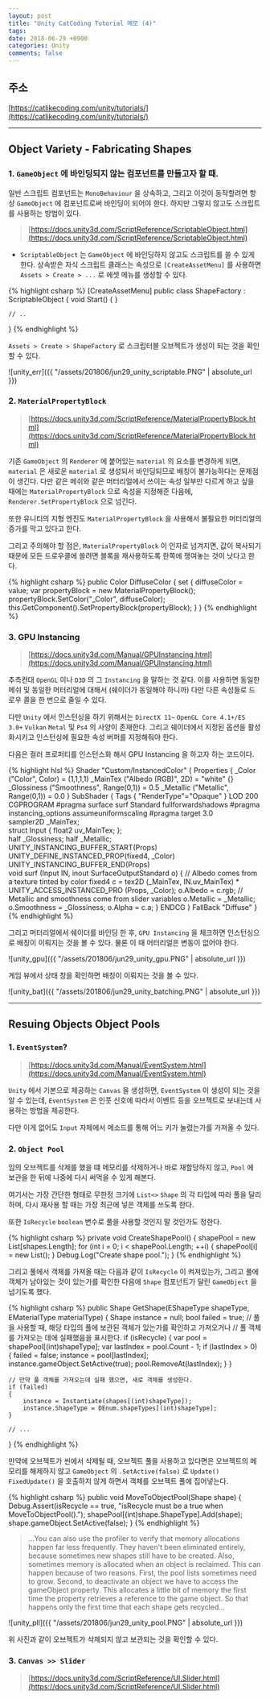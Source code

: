 ```yaml
---
layout: post
title: "Unity CatCoding Tutorial 메모 (4)"
tags: 
date: 2018-06-29 +0900
categories: Unity
comments: false
---
```

<script type="text/javascript"
    src="http://cdn.mathjax.org/mathjax/latest/MathJax.js?config=TeX-AMS-MML_HTMLorMML">
</script>

## 주소

[https://catlikecoding.com/unity/tutorials/](https://catlikecoding.com/unity/tutorials/)

---

## Object Variety - Fabricating Shapes

### 1. `GameObject` 에 바인딩되지 않는 컴포넌트를 만들고자 할 때.

일반 스크립트 컴포넌트는 `MonoBehaviour` 을 상속하고, 그리고 이것이 동작할려면 항상 `GameObject` 에 컴포넌트로써 바인딩이 되어야 한다. 하지만 그렇지 않고도 스크립트를 사용하는 방법이 있다.

> [https://docs.unity3d.com/ScriptReference/ScriptableObject.html](https://docs.unity3d.com/ScriptReference/ScriptableObject.html)

* `ScriptableObject` 는 `GameObject` 에 바인딩하지 않고도 스크립트를 쓸 수 있게 한다. 상속받은 자식 스크립트 클래스는 속성으로 `[CreateAssetMenu]` 를 사용하면 `Assets > Create > ...` 로 에셋 메뉴를 생성할 수 있다.

{% highlight csharp %}
[CreateAssetMenu]
public class ShapeFactory : ScriptableObject
{
    void Start() { }

    // ..
}
{% endhighlight %}

`Assets > Create > ShapeFactory` 로 스크립터블 오브젝트가 생성이 되는 것을 확인할 수 있다.

![unity_err]({{ "/assets/201806/jun29_unity_scriptable.PNG" | absolute_url }})

### 2. `MaterialPropertyBlock`

> [https://docs.unity3d.com/ScriptReference/MaterialPropertyBlock.html](https://docs.unity3d.com/ScriptReference/MaterialPropertyBlock.html)


기존 `GameObject` 의 `Renderer` 에 붙어있는 `material` 의 요소를 변경하게 되면, `material` 은 새로운 `material` 로 생성되서 바인딩되므로 배칭이 불가능하다는 문제점이 생긴다. 다만 같은 메쉬와 같은 머터리얼에서 쓰이는 속성 일부만 다르게 하고 싶을 때에는 `MaterialPropertyBlock` 으로 속성을 지정해준 다음에, `Renderer.SetPropertyBlock` 으로 넘긴다.

또한 유니티의 지형 엔진도 `MaterialPropertyBlock` 을 사용해서 불필요한 머터리얼의 증가를 막고 있다고 한다.

그리고 주의해야 할 점은, `MaterialPropertyBlock` 이 인자로 넘겨지면, 값이 복사되기 때문에 모든 드로우콜에 쓸려면 블록을 재사용하도록 한쪽에 쟁여놓는 것이 낫다고 한다.

{% highlight csharp %}
public Color DiffuseColor
{
    set {
        diffuseColor = value;
        var propertyBlock = new MaterialPropertyBlock();
        propertyBlock.SetColor("_Color", diffuseColor);
        this.GetComponent<Renderer>().SetPropertyBlock(propertyBlock);
    }
}
{% endhighlight %}

### 3. GPU Instancing

> [https://docs.unity3d.com/Manual/GPUInstancing.html](https://docs.unity3d.com/Manual/GPUInstancing.html)

추측컨대 `OpenGL` 이나 `D3D` 의 그 `Instancing` 을 말하는 것 같다. 이를 사용하면 동일한 메쉬 및 동일한 머터리얼에 대해서 (쉐이더가 동일해야 하니까) 다만 다른 속성들로 드로우 콜을 한 번으로 줄일 수 있다.

다만 `Unity` 에서 인스턴싱을 하기 위해서는 `DirectX 11~` `OpenGL Core 4.1+/ES 3.0+` `Vulkan` `Metal` 및 `Ps4` 의 사양이 존재한다. 그리고 쉐이더에서 지정된 옵션을 활성화시키고 인스턴싱에 필요한 속성 버퍼를 지정해줘야 한다.

다음은 컬러 프로퍼티를 인스턴스화 해서 GPU Instancing 을 하고자 하는 코드이다.

{% highlight hlsl %}
Shader "Custom/InstancedColor" {
  Properties {
    _Color ("Color", Color) = (1,1,1,1)
    _MainTex ("Albedo (RGB)", 2D) = "white" {}
    _Glossiness ("Smoothness", Range(0,1)) = 0.5
    _Metallic ("Metallic", Range(0,1)) = 0.0
  }
  SubShader {
  	Tags { "RenderType"="Opaque" }
  	LOD 200  
  	CGPROGRAM
  	#pragma surface surf Standard fullforwardshadows
    #pragma instancing_options assumeuniformscaling
  	#pragma target 3.0  
  	sampler2D _MainTex;  
  	struct Input {
  		float2 uv_MainTex;
  	};  
  	half _Glossiness;
  	half _Metallic;  
  	UNITY_INSTANCING_BUFFER_START(Props)
    UNITY_DEFINE_INSTANCED_PROP(fixed4, _Color)
  	UNITY_INSTANCING_BUFFER_END(Props)  
  	void surf (Input IN, inout SurfaceOutputStandard o) {
  	  // Albedo comes from a texture tinted by color
  	  fixed4 c = tex2D (_MainTex, IN.uv_MainTex) * UNITY_ACCESS_INSTANCED_PRO  (Props, _Color);
  	  o.Albedo = c.rgb;
  	  // Metallic and smoothness come from slider variables
  	  o.Metallic = _Metallic;
  	  o.Smoothness = _Glossiness;
  	  o.Alpha = c.a;
  	}
  	ENDCG
  }
  FallBack "Diffuse"
}
{% endhighlight %}

그리고 머터리얼에서 쉐이더를 바인딩 한 후, `GPU Instancing` 을 체크하면 인스턴싱으로 배칭이 이뤄지는 것을 볼 수 있다. 물론 이 때 머터리얼은 변동이 없어야 한다.

![unity_gpu]({{ "/assets/201806/jun29_unity_gpu.PNG" | absolute_url }})

게임 뷰에서 상태 창을 확인하면 배칭이 이뤄지는 것을 볼 수 있다.

![unity_bat]({{ "/assets/201806/jun29_unity_batching.PNG" | absolute_url }})

---

## Resuing Objects Object Pools

### 1. `EventSystem`?

> [https://docs.unity3d.com/Manual/EventSystem.html](https://docs.unity3d.com/Manual/EventSystem.html)

`Unity` 에서 기본으로 제공하는 `Canvas` 을 생성하면, `EventSystem` 이 생성이 되는 것을 알 수 있는데, `EventSystem` 은 인풋 신호에 따라서 이벤트 등을 오브젝트로 보내는데 사용하는 방법을 제공한다. 

다만 이게 없어도 `Input` 자체에서 메소드를 통해 어느 키가 눌렸는가를 가져올 수 있다.

### 2. `Object Pool`

임의 오브젝트를 삭제를 했을 떄 메모리를 삭제하거나 바로 재할당하지 않고, `Pool` 에 보관을 한 뒤에 나중에 다시 써먹을 수 있게 해본다.

여기서는 가장 간단한 형태로 무한정 크기에 `List<>` `Shape` 의 각 타입에 따라 풀을 달리하며, 다시 재사용 할 때는 가장 최근에 넣은 객체를 쓰도록 한다.

또한 `IsRecycle` `boolean` 변수로 풀을 사용할 것인지 말 것인가도 정한다.

{% highlight csharp %}
private void CreateShapePool()
{
    shapePool = new List<Shape>[shapes.Length];
    for (int i = 0; i < shapePool.Length; ++i)
    {
        shapePool[i] = new List<Shape>();
    }
    Debug.Log("Create shape pool.");
}
{% endhighlight %}

그리고 풀에서 객체를 가져올 때는 다음과 같이 `IsRecycle` 이 켜져있는가, 그리고 풀에 객체가 남아있는 것이 있는가를 확인한 다음에 `Shape` 컴포넌트가 달린 `GameObject` 을 넘기도록 했다.

{% highlight csharp %}
public Shape GetShape(EShapeType shapeType, EMaterialType materialType) {
    Shape instance = null;
    bool failed = true;
    // 풀을 사용할 때, 해당 타입의 풀에 보관된 객체가 있는가를 확인하고 가져오거나
    // 풀 객체를 가져오는 데에 실패했음을 표시한다.
    if (isRecycle)
    {
        var pool = shapePool[(int)shapeType];
        var lastIndex = pool.Count - 1;
        if (lastIndex > 0)
        {
            failed = false;
            instance = pool[lastIndex];
            instance.gameObject.SetActive(true);
            pool.RemoveAt(lastIndex);
        }
    }

    // 만약 풀 객체를 가져오는데 실패 했으면, 새로 객체를 생성한다.
    if (failed)
    {
        instance = Instantiate(shapes[(int)shapeType]);
        instance.ShapeType = DEnum.shapeTypes[(int)shapeType];
    }
    
    // ...
}
{% endhighlight %}

만약에 오브젝트가 씬에서 삭제될 때, 오브젝트 풀을 사용하고 있다면은 오브젝트의 메모리를 해제하지 않고 `GameObject` 의 `.SetActive(false)` 로 `Update()` `FixedUpdate()` 을 호출하지 않게 하면서 객체를 오브젝트 풀에 집어넣는다.

{% highlight csharp %}
public void MoveToObjectPool(Shape shape)
{
    Debug.Assert(isRecycle == true,
            "isRecycle must be a true when MoveToObjectPool().");
    shapePool[(int)shape.ShapeType].Add(shape);
    shape.gameObject.SetActive(false);
}
{% endhighlight %}

> ...You can also use the profiler to verify that memory allocations happen far less frequently. They haven't been eliminated entirely, because sometimes new shapes still have to be created. Also, sometimes memory is allocated when an object is reclaimed. This can happen because of two reasons. First, the pool lists sometimes need to grow. Second, to deactivate an object we have to access the gameObject property. This allocates a little bit of memory the first time the property retrieves a reference to the game object. So that happens only the first time that each shape gets recycled...

![unity_pll]({{ "/assets/201806/jun29_unity_pool.PNG" | absolute_url }})

위 사진과 같이 오브젝트가 삭제되지 않고 보관되는 것을 확인할 수 있다.

### 3. `Canvas >> Slider`

> [https://docs.unity3d.com/ScriptReference/UI.Slider.html](https://docs.unity3d.com/ScriptReference/UI.Slider.html)